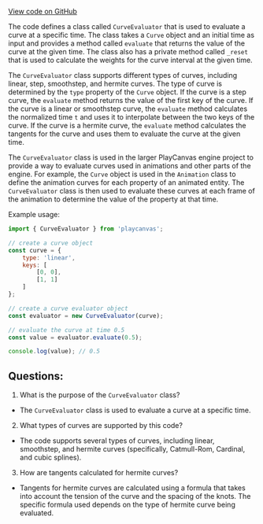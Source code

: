 [View code on GitHub](https://github.com/playcanvas/engine/src/core/math/curve-evaluator.js)

The code defines a class called `CurveEvaluator` that is used to evaluate a curve at a specific time. The class takes a `Curve` object and an initial time as input and provides a method called `evaluate` that returns the value of the curve at the given time. The class also has a private method called `_reset` that is used to calculate the weights for the curve interval at the given time.

The `CurveEvaluator` class supports different types of curves, including linear, step, smoothstep, and hermite curves. The type of curve is determined by the `type` property of the `Curve` object. If the curve is a step curve, the `evaluate` method returns the value of the first key of the curve. If the curve is a linear or smoothstep curve, the `evaluate` method calculates the normalized time `t` and uses it to interpolate between the two keys of the curve. If the curve is a hermite curve, the `evaluate` method calculates the tangents for the curve and uses them to evaluate the curve at the given time.

The `CurveEvaluator` class is used in the larger PlayCanvas engine project to provide a way to evaluate curves used in animations and other parts of the engine. For example, the `Curve` object is used in the `Animation` class to define the animation curves for each property of an animated entity. The `CurveEvaluator` class is then used to evaluate these curves at each frame of the animation to determine the value of the property at that time.

Example usage:

```javascript
import { CurveEvaluator } from 'playcanvas';

// create a curve object
const curve = {
    type: 'linear',
    keys: [
        [0, 0],
        [1, 1]
    ]
};

// create a curve evaluator object
const evaluator = new CurveEvaluator(curve);

// evaluate the curve at time 0.5
const value = evaluator.evaluate(0.5);

console.log(value); // 0.5
```
## Questions: 
 1. What is the purpose of the `CurveEvaluator` class?
- The `CurveEvaluator` class is used to evaluate a curve at a specific time.

2. What types of curves are supported by this code?
- The code supports several types of curves, including linear, smoothstep, and hermite curves (specifically, Catmull-Rom, Cardinal, and cubic splines).

3. How are tangents calculated for hermite curves?
- Tangents for hermite curves are calculated using a formula that takes into account the tension of the curve and the spacing of the knots. The specific formula used depends on the type of hermite curve being evaluated.